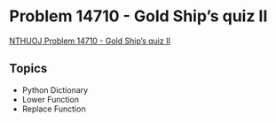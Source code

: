# Problem 14710 - Gold Ship’s quiz II
[NTHUOJ Problem 14710 - Gold Ship’s quiz II](https://acm.cs.nthu.edu.tw/problem/14710/)


## Topics
- Python Dictionary
- Lower Function
- Replace Function